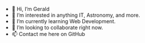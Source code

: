 - 👋 Hi, I’m Gerald
- 👀 I’m interested in anything IT, Astronomy, and more.
- 🌱 I’m currently learning Web Development.
- 💞️ I’m looking to collaborate right now.
- 📫 Contact me here on GitHub

<!---
Geraldlp82/Geraldlp82 is a ✨ special ✨ repository because its `README.md` (this file) appears on your GitHub profile.
You can click the Preview link to take a look at your changes.
--->
